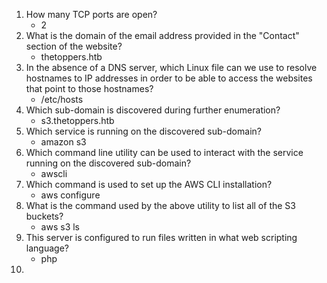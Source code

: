 1. How many TCP ports are open?
	- 2
2. What is the domain of the email address provided in the "Contact" section of the website?
	- thetoppers.htb
3. In the absence of a DNS server, which Linux file can we use to resolve hostnames to IP addresses in order to be able to access the websites that point to those hostnames?
	- /etc/hosts
4. Which sub-domain is discovered during further enumeration?
	- s3.thetoppers.htb
5. Which service is running on the discovered sub-domain?
	- amazon s3
6. Which command line utility can be used to interact with the service running on the discovered sub-domain?
	- awscli
7. Which command is used to set up the AWS CLI installation?
	- aws configure
8. What is the command used by the above utility to list all of the S3 buckets?
	- aws s3 ls 
9. This server is configured to run files written in what web scripting language?
	- php
10. 